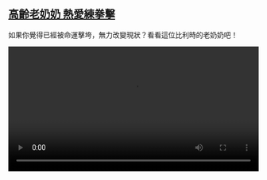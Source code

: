 <!--1616509025000-->
[高齡老奶奶 熱愛練拳擊](https://www.dw.com/zh/%E9%AB%98%E9%BD%A1%E8%80%81%E5%A5%B6%E5%A5%B6%20%E7%86%B1%E6%84%9B%E7%B7%B4%E6%8B%B3%E6%93%8A/a-56954108)
------

<p>如果你覺得已經被命運擊垮，無力改變現狀？看看這位比利時的老奶奶吧！</small></p><video src="https://tvdownloaddw-a.akamaihd.net/dwtv_video/flv/vdt_zh/2021/bchi210322_001_9771eboxing-grandma-fin_sd_sor.mp4" controls style="width:100%"></video>
